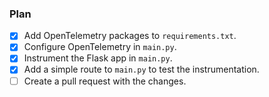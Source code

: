 ### Plan
- [x] Add OpenTelemetry packages to `requirements.txt`.
- [x] Configure OpenTelemetry in `main.py`.
- [x] Instrument the Flask app in `main.py`.
- [x] Add a simple route to `main.py` to test the instrumentation.
- [ ] Create a pull request with the changes.